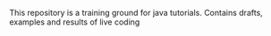 This repository is a training ground for java tutorials. Contains drafts, examples and results of live coding
